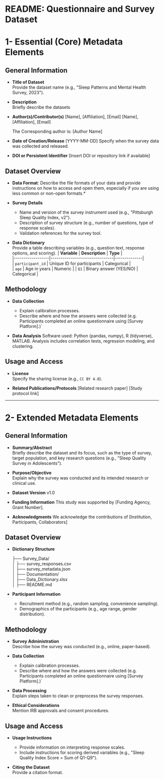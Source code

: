 # README: Questionnaire and Survey Dataset

# 1- Essential (Core) Metadata Elements 

## General Information

- **Title of Dataset**  
  Provide the dataset name (e.g., "Sleep Patterns and Mental Health Survey, 2023").

- **Description**  
  Briefly describe the datasets

- **Author(s)/Contributor(s)**
  [Name], [Affiliation], [Email]
  [Name], [Affiliation], [Email]

  The Corresponding author is: [Author Name]

- **Date of Creation/Release**  [YYYY-MM-DD]
  Specify when the survey data was collected and released.

- **DOI or Persistent Identifier** [Insert DOI or repository link if available]

## Dataset Overview

- **Data Format**:
  Describe the file formats of your data and provide instructions on how to access and open them, especially if you are using less common or non-open formats.*

- **Survey Details**  
  - Name and version of the survey instrument used (e.g., "Pittsburgh Sleep Quality Index, v2").
  - Description of survey structure (e.g., number of questions, type of response scales).
  - Validation references for the survey tool.

- **Data Dictionary**  
  Provide a table describing variables (e.g., question text, response options, and scoring).
| **Variable**     | **Description**                | **Type**     |  
|------------------|--------------------------------|--------------|  
| `participant_id` | Unique ID for participants     | Categorical  |  
| `age`            | Age in years                   | Numeric      |
| `Q1`             | Binary answer (YES/NO)         | Categorical  |


## Methodology

- **Data Collection**  
  - Explain calibration processes.
  - Describe where and how the answers were collected (e.g. Participants completed an online questionnaire using [Survey Platform].)`

- **Data Analysis**
  Software used: Python (pandas, numpy), R (tidyverse), MATLAB.
  Analysis includes correlation tests, regression modeling, and clustering.
 
## Usage and Access

- **License**  
  Specify the sharing license (e.g., `CC BY 4.0`).

- **Related Publications/Protocols**
  [Related research paper]
  [Study protocol link]


---

# 2- Extended Metadata Elements 

## General Information

- **Summary/Abstract**  
  Briefly describe the dataset and its focus, such as the type of survey, target population, and key research questions (e.g., "Sleep Quality Survey in Adolescents").

- **Purpose/Objective**  
  Explain why the survey was conducted and its intended research or clinical use.
  
- **Dataset Version** v1.0

- **Funding Information** This study was supported by [Funding Agency, Grant Number].

- **Acknowledgments**
  We acknowledge the contributions of [Institution, Participants, Collaborators]

## Dataset Overview

- **Dictionary Structure**

  ├── Survey_Data/          
  │   ├── survey_responses.csv          
  │   ├── survey_metadata.json         
  │
  ├── Documentation/       
  │   ├── Data_Dictionary.xlsx      
  │   ├── README.md 

- **Participant Information**  
  - Recruitment method (e.g., random sampling, convenience sampling).  
  - Demographics of the participants (e.g., age range, gender distribution).

## Methodology

- **Survey Administration**  
  Describe how the survey was conducted (e.g., online, paper-based).

- **Data Collection**  
  - Explain calibration processes.
  - Describe where and how the answers were collected (e.g. Participants completed an online questionnaire using [Survey Platform].)`

- **Data Processing**  
  Explain steps taken to clean or preprocess the survey responses.

- **Ethical Considerations**  
  Mention IRB approvals and consent procedures.
  
## Usage and Access

- **Usage Instructions**  
  - Provide information on interpreting response scales.  
  - Include instructions for scoring derived variables (e.g., "Sleep Quality Index Score = Sum of Q1-Q9").

- **Citing the Dataset**  
  Provide a citation format.
